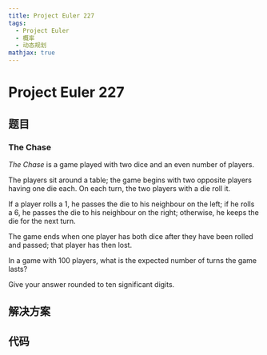 ```yaml
---
title: Project Euler 227
tags:
  - Project Euler
  - 概率
  - 动态规划
mathjax: true
---
```

<escape><!-- more --></escape>
    


# Project Euler 227
## 题目
### The Chase

*The Chase* is a game played with two dice and an even number of players.

The players sit around a table; the game begins with two opposite players having one die each. On each turn, the two players with a die roll it.

If a player rolls a $1$, he passes the die to his neighbour on the left; if he rolls a $6$, he passes the die to his neighbour on the right; otherwise, he keeps the die for the next turn.

The game ends when one player has both dice after they have been rolled and passed; that player has then lost.

In a game with $100$ players, what is the expected number of turns the game lasts?

Give your answer rounded to ten significant digits.


## 解决方案



## 代码


